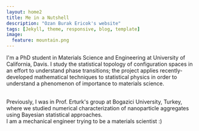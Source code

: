 ```yaml
---
layout: home2
title: Me in a Nutshell
description: "Ozan Burak Ericok's website"
tags: [Jekyll, theme, responsive, blog, template]
image:
  feature: mountain.png
---
```


I'm a PhD student in Materials Science and Engineering at University of California, Davis. I study the statistical topology of configuration spaces in an effort to understand phase transitions; the project applies recently-developed mathematical techniques to statistical physics in order to understand a phenomenon of importance to materials science. 

<br />
Previously, I was in Prof. Erturk's group at Bogazici University, Turkey, where we studied numerical characterization of nanoparticle aggregates using Bayesian statistical approaches. 

<br />
I am a mechanical engineer trying to be a materials scientist :)
